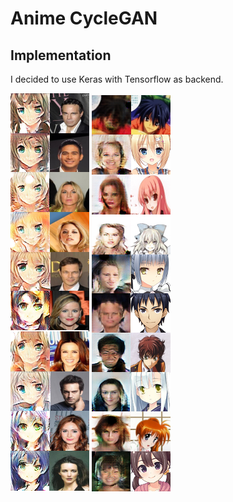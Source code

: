 # Anime CycleGAN #
## Implementation ##
I decided to use Keras with Tensorflow as backend. 

![to anime](to_anime_results.png)
![to human](to_human_results.png)
